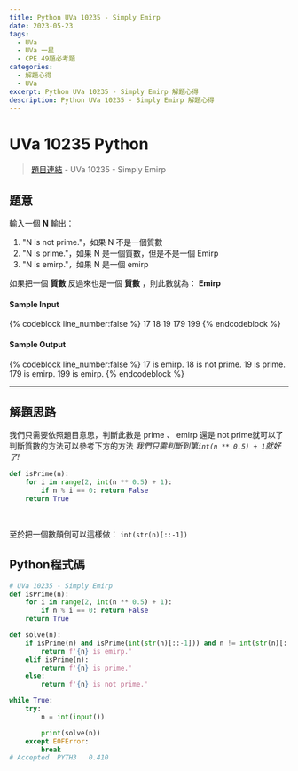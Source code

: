 ```yaml
---
title: Python UVa 10235 - Simply Emirp
date: 2023-05-23
tags:
  - UVa
  - UVa 一星
  - CPE 49題必考題
categories:
  - 解題心得
  - UVa
excerpt: Python UVa 10235 - Simply Emirp 解題心得
description: Python UVa 10235 - Simply Emirp 解題心得
---
```

# UVa 10235 Python

>[題目連結](https://onlinejudge.org/index.php?option=com_onlinejudge&Itemid=8&category=24&page=show_problem&problem=1176) - UVa 10235 - Simply Emirp


## 題意
輸入一個 **N** 
輸出：
1. "N is not prime."，如果 N 不是一個質數
2. "N is prime."，如果 N 是一個質數，但是不是一個 Emirp
3. "N is emirp."，如果 N 是一個 emirp
   
如果把一個 **質數** 反過來也是一個 **質數** ，則此數就為： **Emirp**

#### Sample Input 
{% codeblock line_number:false %}
17
18
19
179
199
{% endcodeblock %}

#### Sample Output 
{% codeblock line_number:false %}
17 is emirp.
18 is not prime.
19 is prime.
179 is emirp.
199 is emirp.
{% endcodeblock %}

---

## 解題思路
我們只需要依照題目意思，判斷此數是 prime 、 emirp 還是 not prime就可以了
判斷質數的方法可以參考下方的方法
*我們只需判斷到第`int(n ** 0.5) + 1`就好了!*
```python
def isPrime(n):
    for i in range(2, int(n ** 0.5) + 1):
        if n % i == 0: return False
    return True
```
<br>

至於把一個數顛倒可以這樣做：
`int(str(n)[::-1])`

## Python程式碼
```python
# UVa 10235 - Simply Emirp
def isPrime(n):
    for i in range(2, int(n ** 0.5) + 1):
        if n % i == 0: return False
    return True

def solve(n):
    if isPrime(n) and isPrime(int(str(n)[::-1])) and n != int(str(n)[::-1]):
        return f'{n} is emirp.'
    elif isPrime(n):
        return f'{n} is prime.'
    else:
        return f'{n} is not prime.'

while True:
    try:
        n = int(input())

        print(solve(n))
    except EOFError:
        break
# Accepted	PYTH3	0.410
```